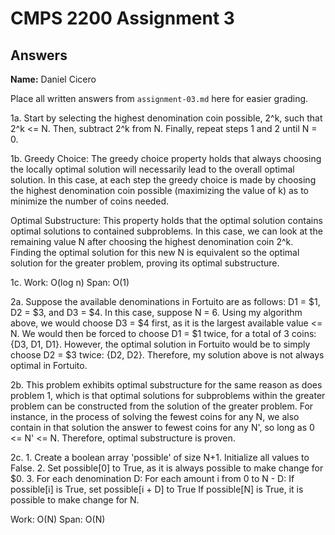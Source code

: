 # CMPS 2200 Assignment 3
## Answers

**Name:** Daniel Cicero


Place all written answers from `assignment-03.md` here for easier grading.

1a. Start by selecting the highest denomination coin possible, 2^k, such that 2^k <= N. Then, subtract 2^k from N. Finally, repeat steps 1 and 2 until N = 0.

1b. Greedy Choice: The greedy choice property holds that always choosing the locally optimal solution will necessarily lead to the overall optimal solution. In this case, at each step the greedy choice is made by choosing the highest denomination coin possible (maximizing the value of k) as to minimize the number of coins needed. 

Optimal Substructure: This property holds that the optimal solution contains optimal solutions to contained subproblems. In this case, we can look at the remaining value N after choosing the highest denomination coin 2^k. Finding the optimal solution for this new N is equivalent so the optimal solution for the greater problem, proving its optimal substructure. 

1c. Work: O(log n)
    Span: O(1)


2a. Suppose the available denominations in Fortuito are as follows: D1 = $1, D2 = $3, and D3 = $4. In this case, suppose N = 6. Using my algorithm above, we would choose D3 = $4 first, as it is the largest available value <= N. We would then be forced to choose D1 = $1 twice, for a total of 3 coins: {D3, D1, D1}. However, the optimal solution in Fortuito would be to simply choose D2 = $3 twice: {D2, D2}. Therefore, my solution above is not always optimal in Fortuito.

2b. This problem exhibits optimal substructure for the same reason as does problem 1, which is that optimal solutions for subproblems within the greater problem can be constructed from the solution of the greater problem. For instance, in the process of solving the fewest coins for any N, we also contain in that solution the answer to fewest coins for any N', so long as 0 <= N' <= N. Therefore, optimal substructure is proven.

2c. 1. Create a boolean array 'possible' of size N+1. Initialize all values to False.
2. Set possible[0] to True, as it is always possible to make change for $0.
3. For each denomination D:
      For each amount i from 0 to N - D:
        If possible[i] is True, set possible[i + D] to True
   If possible[N] is True, it is possible to make change for N.

   Work: O(N)
   Span: O(N)
